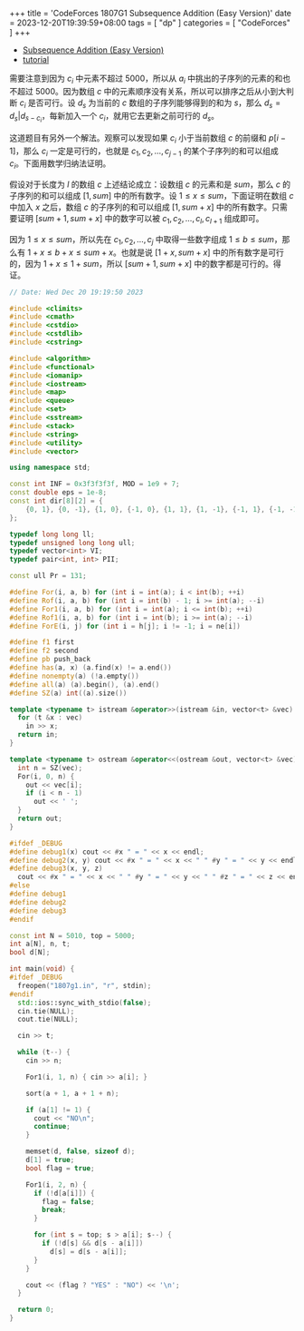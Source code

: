 +++
title = 'CodeForces 1807G1 Subsequence Addition (Easy Version)'
date = 2023-12-20T19:39:59+08:00
tags = [ "dp" ]
categories = [ "CodeForces" ]
+++

- [Subsequence Addition (Easy Version)](https://vjudge.net/problem/CodeForces-1807g1)
- [tutorial](https://codeforces.com/blog/entry/114143)

需要注意到因为 $c_i$ 中元素不超过 $5000$，所以从 $a_i$ 中挑出的子序列的元素的和也不超过 $5000$。因为数组 $c$ 中的元素顺序没有关系，所以可以排序之后从小到大判断 $c_i$ 是否可行。设 $d_s$ 为当前的 $c$ 数组的子序列能够得到的和为 $s$，那么 $d_s = d_s | d_{s - c_i}$，每新加入一个 $c_i$，就用它去更新之前可行的 $d_s$。

这道题目有另外一个解法。观察可以发现如果 $c_i$ 小于当前数组 $c$ 的前缀和 $p[i - 1]$，那么 $c_i$ 一定是可行的，也就是 $c_1, c_2, \ldots, c_{j - 1}$ 的某个子序列的和可以组成 $c_i$。下面用数学归纳法证明。

假设对于长度为 $l$ 的数组 $c$ 上述结论成立：设数组 $c$ 的元素和是 $sum$，那么 $c$ 的子序列的和可以组成 $[1, sum]$ 中的所有数字。设 $1 \le x \le sum$，下面证明在数组 $c$ 中加入 $x$ 之后，数组 $c$ 的子序列的和可以组成 $[1, sum + x]$ 中的所有数字。只需要证明 $[sum + 1, sum + x]$ 中的数字可以被 $c_1, c_2, \ldots, c_l, c_{l + 1}$ 组成即可。

因为 $1 \le x \le sum$，所以先在 $c_1, c_2, \ldots, c_j$ 中取得一些数字组成 $1 \le b \le sum$，那么有 $1 + x \le b + x \le sum + x$。也就是说 $[1 + x, sum + x]$ 中的所有数字是可行的，因为 $1 + x \le 1 + sum$，所以 $[sum + 1, sum + x]$ 中的数字都是可行的。得证。

```cpp
// Date: Wed Dec 20 19:19:50 2023

#include <climits>
#include <cmath>
#include <cstdio>
#include <cstdlib>
#include <cstring>

#include <algorithm>
#include <functional>
#include <iomanip>
#include <iostream>
#include <map>
#include <queue>
#include <set>
#include <sstream>
#include <stack>
#include <string>
#include <utility>
#include <vector>

using namespace std;

const int INF = 0x3f3f3f3f, MOD = 1e9 + 7;
const double eps = 1e-8;
const int dir[8][2] = {
    {0, 1}, {0, -1}, {1, 0}, {-1, 0}, {1, 1}, {1, -1}, {-1, 1}, {-1, -1},
};

typedef long long ll;
typedef unsigned long long ull;
typedef vector<int> VI;
typedef pair<int, int> PII;

const ull Pr = 131;

#define For(i, a, b) for (int i = int(a); i < int(b); ++i)
#define Rof(i, a, b) for (int i = int(b) - 1; i >= int(a); --i)
#define For1(i, a, b) for (int i = int(a); i <= int(b); ++i)
#define Rof1(i, a, b) for (int i = int(b); i >= int(a); --i)
#define ForE(i, j) for (int i = h[j]; i != -1; i = ne[i])

#define f1 first
#define f2 second
#define pb push_back
#define has(a, x) (a.find(x) != a.end())
#define nonempty(a) (!a.empty())
#define all(a) (a).begin(), (a).end()
#define SZ(a) int((a).size())

template <typename t> istream &operator>>(istream &in, vector<t> &vec) {
  for (t &x : vec)
    in >> x;
  return in;
}

template <typename t> ostream &operator<<(ostream &out, vector<t> &vec) {
  int n = SZ(vec);
  For(i, 0, n) {
    out << vec[i];
    if (i < n - 1)
      out << ' ';
  }
  return out;
}

#ifdef _DEBUG
#define debug1(x) cout << #x " = " << x << endl;
#define debug2(x, y) cout << #x " = " << x << " " #y " = " << y << endl;
#define debug3(x, y, z)                                                        \
  cout << #x " = " << x << " " #y " = " << y << " " #z " = " << z << endl;
#else
#define debug1
#define debug2
#define debug3
#endif

const int N = 5010, top = 5000;
int a[N], n, t;
bool d[N];

int main(void) {
#ifdef _DEBUG
  freopen("1807g1.in", "r", stdin);
#endif
  std::ios::sync_with_stdio(false);
  cin.tie(NULL);
  cout.tie(NULL);

  cin >> t;

  while (t--) {
    cin >> n;

    For1(i, 1, n) { cin >> a[i]; }

    sort(a + 1, a + 1 + n);

    if (a[1] != 1) {
      cout << "NO\n";
      continue;
    }

    memset(d, false, sizeof d);
    d[1] = true;
    bool flag = true;

    For1(i, 2, n) {
      if (!d[a[i]]) {
        flag = false;
        break;
      }

      for (int s = top; s > a[i]; s--) {
        if (!d[s] && d[s - a[i]])
          d[s] = d[s - a[i]];
      }
    }

    cout << (flag ? "YES" : "NO") << '\n';
  }

  return 0;
}
```
